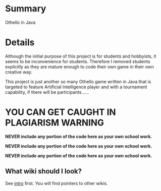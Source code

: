 # Summary #
Othello in Java

# Details #
Although the initial purpose of this project is for students and hobbyists, it seems to be inconvenience for students. Therefore I removed students explicitly as they are mature enough to code their own game in their own creative way.

This project is just another so many Othello game written in Java that is targeted to feature Artificial Intelligence player and with a tournament capability, if there will be participants......

# YOU CAN GET CAUGHT IN PLAGIARISM WARNING #

**NEVER include any portion of the code here as your own school work.**

**NEVER include any portion of the code here as your own school work.**

**NEVER include any portion of the code here as your own school work.**


## What wiki should I look? ##

See [intro](intro.md) first. You will find pointers to other wikis.